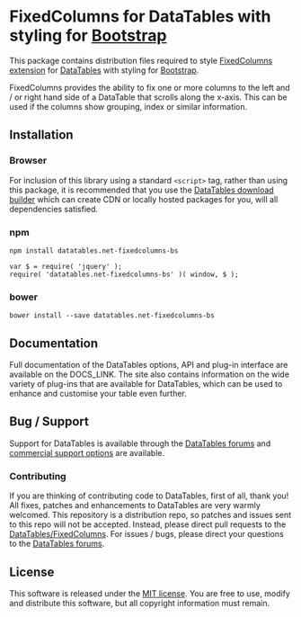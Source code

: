 # FixedColumns for DataTables with styling for [Bootstrap](http://getbootstrap.com/)

This package contains distribution files required to style [FixedColumns extension](https://datatables.net/extensions/fixedcolumns) for [DataTables](https://datatables.net/) with styling for [Bootstrap](http://getbootstrap.com/).

FixedColumns provides the ability to fix one or more columns to the left and / or right hand side of a DataTable that scrolls along the x-axis. This can be used if the columns show grouping, index or similar information.


## Installation

### Browser

For inclusion of this library using a standard `<script>` tag, rather than using this package, it is recommended that you use the [DataTables download builder](//datatables.net/download) which can create CDN or locally hosted packages for you, will all dependencies satisfied.

### npm

```
npm install datatables.net-fixedcolumns-bs
```

```
var $ = require( 'jquery' );
require( 'datatables.net-fixedcolumns-bs' )( window, $ );
```

### bower

```
bower install --save datatables.net-fixedcolumns-bs
```



## Documentation

Full documentation of the DataTables options, API and plug-in interface are available on the DOCS_LINK. The site also contains information on the wide variety of plug-ins that are available for DataTables, which can be used to enhance and customise your table even further.


## Bug / Support

Support for DataTables is available through the [DataTables forums](//datatables.net/forums) and [commercial support options](//datatables.net/support) are available.


### Contributing

If you are thinking of contributing code to DataTables, first of all, thank you! All fixes, patches and enhancements to DataTables are very warmly welcomed. This repository is a distribution repo, so patches and issues sent to this repo will not be accepted. Instead, please direct pull requests to the [DataTables/FixedColumns](http://github.com/DataTables/FixedColumns). For issues / bugs, please direct your questions to the [DataTables forums](//datatables.net/forums).


## License

This software is released under the [MIT license](//datatables.net/license). You are free to use, modify and distribute this software, but all copyright information must remain.
